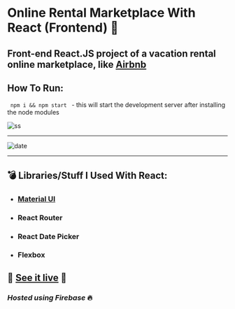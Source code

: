 # Online Rental Marketplace With React (Frontend) 🚀
## Front-end React.JS project of a vacation rental online marketplace, like [Airbnb](https://www.airbnb.co.in/)




## How To Run:
<code> npm i && npm start </code> - this will start the development server after installing the node modules



![ss](https://user-images.githubusercontent.com/55017730/92153323-b4185580-ee41-11ea-8c59-70f76d919d1e.png)

---

![date](https://user-images.githubusercontent.com/55017730/92153225-8c28f200-ee41-11ea-914d-ec5ca6e6d446.png)

---

## 💣 Libraries/Stuff I Used With React:

* ### [Material UI](https://material-ui.com/)
* ### React Router
* ### React Date Picker
* ### Flexbox



## 📛 [See it live](https://airbnb-clone-c3424.web.app/) 📛

### *Hosted using Firebase* 🔥

